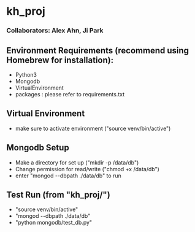# kh_proj

### Collaborators: Alex Ahn, Ji Park

## Environment  Requirements (recommend using Homebrew for installation):

- Python3
- Mongodb
- VirtualEnvironment
- packages : please refer to requirements.txt

## Virtual Environment

- make sure to activate environment ("source venv/bin/active")

## Mongodb Setup

- Make a directory for set up ("mkdir -p /data/db")
- Change permission for read/write ("chmod +x /data/db")
- enter "mongod --dbpath ./data/db" to run

## Test Run (from "kh_proj/")

- "source venv/bin/active"
- "mongod --dbpath ./data/db"
- "python mongodb/test_db.py"
